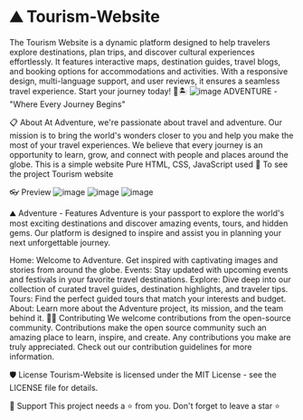 # ⛰ Tourism-Website
The Tourism Website is a dynamic platform designed to help travelers explore destinations, plan trips, and discover cultural experiences effortlessly. It features interactive maps, destination guides, travel blogs, and booking options for accommodations and activities. With a responsive design, multi-language support, and user reviews, it ensures a seamless travel experience. Start your journey today! 🚀🏝️
![image](https://github.com/user-attachments/assets/91f23a47-0445-4dd8-bd58-5bb0cfb17c5c)
ADVENTURE - "Where Every Journey Begins"

📋 About
At Adventure, we're passionate about travel and adventure. Our mission is to bring the world's wonders closer to you and help you make the most of your travel experiences.
We believe that every journey is an opportunity to learn, grow, and connect with people and places around the globe.
This is a simple website
Pure HTML, CSS, JavaScript used
🔗 To see the project
Tourism website

👓 Preview
![image](https://github.com/user-attachments/assets/a763ac0f-e926-40ea-b030-23fa523a6de9)
![image](https://github.com/user-attachments/assets/47fbc6b3-2cfa-4265-ae9d-cb7c1e0c6d48)
![image](https://github.com/user-attachments/assets/8a02200e-6099-4699-8f9c-1ee076f0c385)

  
⛰ Adventure - Features
Adventure is your passport to explore the world's most exciting destinations and discover amazing events, tours, and hidden gems. Our platform is designed to inspire and assist you in planning your next unforgettable journey.

Home: Welcome to Adventure. Get inspired with captivating images and stories from around the globe.
Events: Stay updated with upcoming events and festivals in your favorite travel destinations.
Explore: Dive deep into our collection of curated travel guides, destination highlights, and traveler tips.
Tours: Find the perfect guided tours that match your interests and budget.
About: Learn more about the Adventure project, its mission, and the team behind it.
👨‍💻 Contributing
We welcome contributions from the open-source community. Contributions make the open source community such an amazing place to learn, inspire, and create. Any contributions you make are truly appreciated. Check out our contribution guidelines for more information.

🛡️ License
Tourism-Website is licensed under the MIT License - see the LICENSE file for details.

🙏 Support
This project needs a ⭐️ from you. Don't forget to leave a star ⭐️
